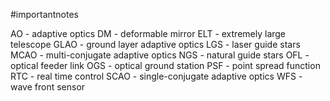 #importantnotes

AO - adaptive optics
DM - deformable mirror
ELT - extremely large telescope
GLAO - ground layer adaptive optics
LGS - laser guide stars
MCAO - multi-conjugate adaptive optics
NGS - natural guide stars
OFL - optical feeder link
OGS - optical ground station
PSF - point spread function
RTC - real time control
SCAO - single-conjugate adaptive optics
WFS - wave front sensor